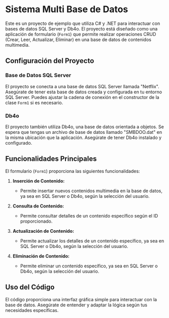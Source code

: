 # Sistema Multi Base de Datos

Este es un proyecto de ejemplo que utiliza C# y .NET para interactuar con bases de datos SQL Server y Db4o. El proyecto está diseñado como una aplicación de formulario (`Form1`) que permite realizar operaciones CRUD (Crear, Leer, Actualizar, Eliminar) en una base de datos de contenidos multimedia.

## Configuración del Proyecto

### Base de Datos SQL Server

El proyecto se conecta a una base de datos SQL Server llamada "Netflix". Asegúrate de tener esta base de datos creada y configurada en tu entorno SQL Server. Puedes ajustar la cadena de conexión en el constructor de la clase `Form1` si es necesario.

### Db4o

El proyecto también utiliza Db4o, una base de datos orientada a objetos. Se espera que tengas un archivo de base de datos llamado "SMBDOO.dat" en la misma ubicación que la aplicación. Asegúrate de tener Db4o instalado y configurado.

## Funcionalidades Principales

El formulario (`Form1`) proporciona las siguientes funcionalidades:

1. **Inserción de Contenido:**
   - Permite insertar nuevos contenidos multimedia en la base de datos, ya sea en SQL Server o Db4o, según la selección del usuario.

2. **Consulta de Contenido:**
   - Permite consultar detalles de un contenido específico según el ID proporcionado.

3. **Actualización de Contenido:**
   - Permite actualizar los detalles de un contenido específico, ya sea en SQL Server o Db4o, según la selección del usuario.

4. **Eliminación de Contenido:**
   - Permite eliminar un contenido específico, ya sea en SQL Server o Db4o, según la selección del usuario.

## Uso del Código

El código proporciona una interfaz gráfica simple para interactuar con la base de datos. Asegúrate de entender y adaptar la lógica según tus necesidades específicas.
